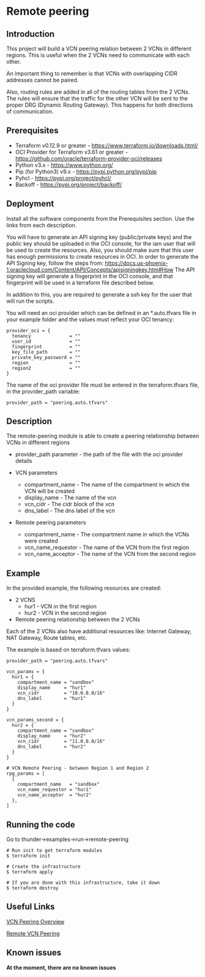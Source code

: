 # Remote peering

## Introduction
This project will build a VCN peering relation between 2 VCNs in different regions. This is useful when the 2 VCNs need to communicate with each other.

An important thing to remember is that VCNs with overlapping CIDR addresses cannot be paired.

Also, routing rules are added in all of the routing tables from the 2 VCNs. The rules will ensure that the traffic for the other VCN will be sent to the proper DRG (Dynamic Routing Gateway). This happens for both directions of communication.

## Prerequisites
  * Terraform v0.12.9 or greater - <https://www.terraform.io/downloads.html/>
  * OCI Provider for Terraform v3.61 or greater - <https://github.com/oracle/terraform-provider-oci/releases>
  * Python v3.x - https://www.python.org/
  * Pip (for Python3) v9.x - https://pypi.python.org/pypi/pip
  * Pyhcl - https://pypi.org/project/pyhcl/
  * Backoff - https://pypi.org/project/backoff/
 
## Deployment
Install all the software components from the Prerequisites section. Use the links from each description.

You will have to generate an API signing key (public/private keys) and the public key should be uploaded in the OCI
console, for the iam user that will be used to create the resources. Also, you should make sure that this user has
enough permissions to create resources in OCI. In order to generate the API Signing key, follow the steps
from: <https://docs.us-phoenix-1.oraclecloud.com/Content/API/Concepts/apisigningkey.htm#How>
The API signing key will generate a fingerprint in the OCI console, and that fingerprint will be used in a terraform
file described below.

In addition to this, you are required to generate a ssh key for the user that will run the scripts.

You will need an oci provider which can be defined in an *.auto.tfvars file in your example folder and the values must reflect your OCI tenancy:
```
provider_oci = {
  tenancy              = ""
  user_id              = ""
  fingerprint          = ""
  key_file_path        = ""
  private_key_password = ""
  region               = ""
  region2              = ""
}
```

The name of the oci provider file must be entered in the terraform.tfvars file, in the provider_path variable:
```
provider_path = "peering.auto.tfvars"
```

## Description
The remote-peering module is able to create a peering relationship between VCNs in different regions

* provider_path parameter - the path of the file with the oci provider details

* VCN parameters
    * compartment_name - The name of the compartment in which the VCN will be created
    * display_name - The name of the vcn
    * vcn_cidr - The cidr block of the vcn
    * dns_label - The dns label of the vcn

* Remote peering parameters
    * compartment_name - The compartment name in which the VCNs were created
    * vcn\_name\_requestor - The name of the VCN from the first region
    * vcn\_name\_acceptor - The name of the VCN from the second region
 
## Example
In the provided example, the following resources are created:
* 2 VCNS
  * hur1 - VCN in the first region
  * hur2 - VCN in the second region
* Remote peering relationship between the 2 VCNs

Each of the 2 VCNs also have additional resources like: Internet Gateway, NAT Gateway, Route tables, etc.

The example is based on terraform.tfvars values:

```
provider_path = "peering.auto.tfvars"

vcn_params = {
  hur1 = {
    compartment_name = "sandbox"
    display_name     = "hur1"
    vcn_cidr         = "10.0.0.0/16"
    dns_label        = "hur1"
  }
}

vcn_params_second = {
  hur2 = {
    compartment_name = "sandbox"
    display_name     = "hur2"
    vcn_cidr         = "11.0.0.0/16"
    dns_label        = "hur2"
  }
}

# VCN Remote Peering - between Region 1 and Region 2
rpg_params = [
  {
    compartment_name   = "sandbox"
    vcn_name_requestor = "hur1"
    vcn_name_acceptor  = "hur2"
  },
]
```

## Running the code

Go to thunder->examples->run->remote-peering
```
# Run init to get terraform modules
$ terraform init

# Create the infrastructure
$ terraform apply

# If you are done with this infrastructure, take it down
$ terraform destroy
```

## Useful Links
[VCN Peering Overview](https://docs.cloud.oracle.com/en-us/iaas/Content/Network/Tasks/VCNpeering.htm)

[Remote VCN Peering](https://docs.cloud.oracle.com/en-us/iaas/Content/Network/Tasks/remoteVCNpeering.htm)

## Known issues
**At the moment, there are no known issues**

